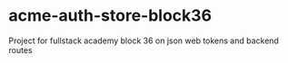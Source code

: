 # acme-auth-store-block36

Project for fullstack academy block 36 on json web tokens and backend routes
